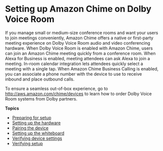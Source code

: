 # Setting up Amazon Chime on Dolby Voice Room<a name="setup-dolby"></a>

If you manage small or medium\-size conference rooms and want your users to join meetings conveniently, Amazon Chime offers a native or first\-party meeting experience on Dolby Voice Room audio and video conferencing hardware\. When Dolby Voice Room is enabled with Amazon Chime, users can join an Amazon Chime meeting quickly from a conference room\. When Alexa for Business is enabled, meeting attendees can ask Alexa to join a meeting\. In\-room calendar integration lets attendees quickly select a meeting with a single tap\. When Amazon Chime Business Calling is enabled, you can associate a phone number with the device to use to receive inbound and place outbound calls\.

To ensure a seamless out\-of\-box experience, go to [http://aws\.amazon\.com/chime/devices](http://aws.amazon.com/chime/devices) to learn how to order Dolby Voice Room systems from Dolby partners\. 

**Topics**
+ [Preparing for setup](prepare-setup.md)
+ [Setting up the hardware](setup-hardware.md)
+ [Pairing the device](pair-device.md)
+ [Setting up the whiteboard](setup-whiteboard.md)
+ [Verifying device settings](device-settings.md)
+ [Verifying setup](verify-setup.md)